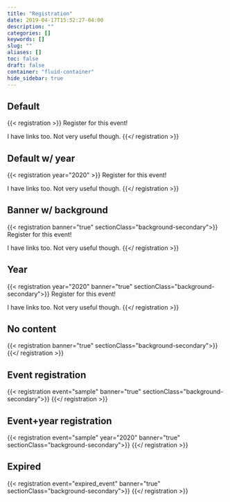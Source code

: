 ```yaml
---
title: "Registration"
date: 2019-04-17T15:52:27-04:00
description: ""
categories: []
keywords: []
slug: ""
aliases: []
toc: false
draft: false
container: "fluid-container"
hide_sidebar: true
---
```


## Default  

{{< registration >}}
Register for this event!

I have links too. Not very useful though.
{{</ registration >}}

## Default w/ year  

{{< registration year="2020" >}}
Register for this event!

I have links too. Not very useful though.
{{</ registration >}}

## Banner w/ background

{{< registration banner="true" sectionClass="background-secondary">}}
Register for this event!

I have links too. Not very useful though.
{{</ registration >}}

## Year

{{< registration year="2020" banner="true" sectionClass="background-secondary">}}
Register for this event!

I have links too. Not very useful though.
{{</ registration >}}

## No content

{{< registration banner="true" sectionClass="background-secondary">}}
{{</ registration >}}

## Event registration

{{< registration event="sample" banner="true" sectionClass="background-secondary">}}
{{</ registration >}}

## Event+year registration

{{< registration event="sample" year="2020" banner="true" sectionClass="background-secondary">}}
{{</ registration >}}

## Expired

{{< registration event="expired_event" banner="true" sectionClass="background-secondary">}}
{{</ registration >}}
